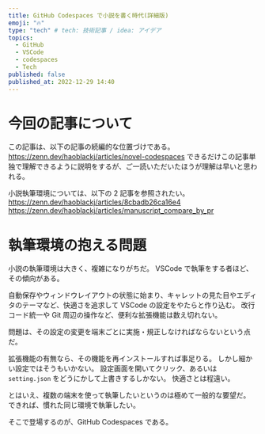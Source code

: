 ```yaml
---
title: GitHub Codespaces で小説を書く時代(詳細版)
emoji: "🔥"
type: "tech" # tech: 技術記事 / idea: アイデア
topics:
  - GitHub
  - VSCode
  - codespaces
  - Tech
published: false
published_at: 2022-12-29 14:40
---
```


# 今回の記事について
この記事は、以下の記事の続編的な位置づけである。
https://zenn.dev/haoblackj/articles/novel-codespaces
できるだけこの記事単独で理解できるように説明をするが、ご一読いただいたほうが理解は早いと思われる。

小説執筆環境については、以下の 2 記事を参照されたい。
https://zenn.dev/haoblackj/articles/8cbadb26ca16e4
https://zenn.dev/haoblackj/articles/manuscript_compare_by_pr

# 執筆環境の抱える問題
小説の執筆環境は大きく、複雑になりがちだ。
VSCode で執筆をする者ほど、その傾向がある。

自動保存やウィンドウレイアウトの状態に始まり、キャレットの見た目やエディタのテーマなど、快適さを追求して VSCode の設定をやたらと作り込む。
改行コード統一や Git 周辺の操作など、便利な拡張機能は数え切れない。

問題は、その設定の変更を端末ごとに実施・規正しなければならないという点だ。

拡張機能の有無なら、その機能を再インストールすれば事足りる。
しかし細かい設定ではそうもいかない。
設定画面を開いてクリック、あるいは `setting.json` をどうにかして上書きするしかない。
快適さとは程遠い。

とはいえ、複数の端末を使って執筆したいというのは極めて一般的な要望だ。
できれば、慣れた同じ環境で執筆したい。

そこで登場するのが、GitHub Codespaces である。